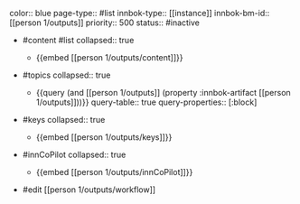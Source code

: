 color:: blue
page-type:: #list
innbok-type:: [[instance]]
innbok-bm-id:: [[person 1/outputs]]
priority:: 500
status:: #inactive

- #content #list
  collapsed:: true
	- {{embed [[person 1/outputs/content]]}}
- #topics
   collapsed:: true
    - {{query (and [[person 1/outputs]] (property :innbok-artifact [[person 1/outputs]]))}}
      query-table:: true
      query-properties:: [:block]
- #keys
  collapsed:: true
	- {{embed [[person 1/outputs/keys]]}}
- #innCoPilot
   collapsed:: true
	 - {{embed [[person 1/outputs/innCoPilot]]}}

- #edit [[person 1/outputs/workflow]]

